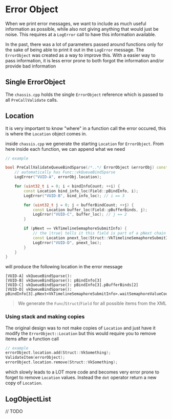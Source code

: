 # Error Object

When we print error messages, we want to include as much useful information as possible, while also not giving anything that would just be noise. This requires at a `LogError` call to have this information available.

In the past, there was a lot of parameters passed around functions only for the sake of being able to print it out in the `LogError` message.  The `ErrorObject` was created as a way to improve this. With a easier way to pass information, it is less error prone to both forgot the information and/or provide bad information

## Single ErrorObject

The `chassis.cpp` holds the single `ErrorObject` reference which is passed to all `PreCallValidate` calls.

## Location

It is very important to know "where" in a function call the error occured, this is where the `Location` object comes in.

inside `chassis.cpp` we generate the starting `Location` for `ErrorObject`. From here inside each function, we can append what we need

```cpp
// example

bool PreCallValidateQueueBindSparse(/*..*/ ErrorObject &errorObj) const {
    // automatically has Func::vkQueueBindSparse
    LogError("VUID-A", errorObj.location);

    for (uint32_t i = 0; i < bindInfoCount; ++i) {
        const Location bind_info_loc(Field::pBindInfo, i);
        LogError("VUID-B", bind_info_loc); // i == 3

        for (uint32_t j = 0; j < bufferBindCount; ++j) {
            const Location buffer_loc(Field::pBufferBinds, j);
            LogError("VUID-C", buffer_loc); // j == 2
        }

        if (pNext == VkTimelineSemaphoreSubmitInfo) {
            // the |true| tells it this field is part of a pNext chain
            const Location pnext_loc(Struct::VkTimelineSemaphoreSubmitInfo, Field::waitSemaphoreValueCount, true);
            LogError("VUID-D", pnext_loc);
        }
    }
}
```

will produce the following location in the error message

```
[VUID-A] vkQueueBindSparse():
[VUID-B] vkQueueBindSparse(): pBindInfo[3]
[VUID-C] vkQueueBindSparse(): pBindInfo[3].pBufferBinds[2]
[VUID-D] vkQueueBindSparse(): pBindInfo[3].pNext<VkTimelineSemaphoreSubmitInfo>.waitSemaphoreValueCount
```

> We generate the `Func`/`Struct`/`Field` for all possible items from the XML

### Using stack and making copies

The original design was to not make copies of `Location` and just have it modify the `ErrorObject::Location` but this would require you to remove items after a function call

```cpp
// example
errorObject.location.add(Struct::VkSomething);
ValidateItem(errorObject);
errorObject.location.remove(Struct::VkSomething);
```

which slowly leads to a LOT more code and becomes very error prone to forget to remove `Location` values. Instead the `dot` operator return a new copy of `Location`.

## LogObjectList

// TODO
